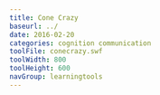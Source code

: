 ```yaml
---
title: Cone Crazy
baseurl: ../
date: 2016-02-20
categories: cognition communication
toolFile: conecrazy.swf
toolWidth: 800
toolHeight: 600
navGroup: learningtools
---
```

